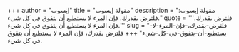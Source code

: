 +++
author = "إيسوب"
title = "مقولة إيسوب"
description = "مقولة إيسوب: فلترض بقدرك، فإن المرء لا يستطيع أن يتفوق في كل شيء."
quote = '''فلترض بقدرك، فإن المرء لا يستطيع أن يتفوق في كل شيء.'''
slug = "فلترض-بقدرك،-فإن-المرء-لا-يستطيع-أن-يتفوق-في-كل-شيء"
+++
فلترض بقدرك، فإن المرء لا يستطيع أن يتفوق في كل شيء.
